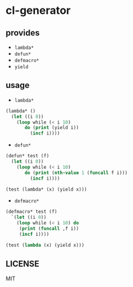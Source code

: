 # cl-generator

## provides
* `lambda*`
* `defun*`
* `defmacro*`
* `yield`

## usage
- `lambda*`

``` lisp
(lambda* ()
  (let ((i 0))
    (loop while (< i 10)
       do (print (yield i))
         (incf i))))
```

- `defun*`

``` lisp
(defun* test (f)
  (let ((i 0))
    (loop while (< i 10)
       do (print (nth-value 1 (funcall f i)))
         (incf i))))

(test (lambda* (x) (yield x)))
```

- `defmacro*`
``` lisp
(defmacro* test (f)
  `(let ((i 0))
    (loop while (< i 10) do
	 (print (funcall ,f i))
	 (incf i))))

(test (lambda (x) (yield x)))
```

## LICENSE
MIT
